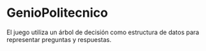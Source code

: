 # GenioPolitecnico
 El juego utiliza un árbol de decisión como estructura de datos para representar preguntas y respuestas.
